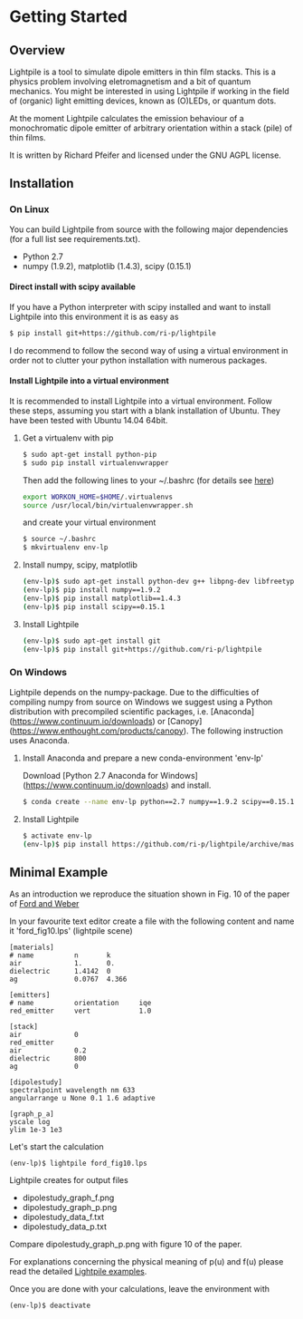 Getting Started
===============

Overview
--------

Lightpile is a tool to simulate dipole emitters in thin film stacks.
This is a physics problem involving eletromagnetism and a bit of quantum
mechanics. You might be interested in using Lightpile if working in the field
of (organic) light emitting devices, known as (O)LEDs, or quantum dots.

At the moment Lightpile calculates the emission behaviour of a monochromatic
dipole emitter of arbitrary orientation within a stack (pile) of thin films.

It is written by Richard Pfeifer and licensed under the GNU AGPL license.

Installation
------------

### On Linux
You can build Lightpile from source with the following major dependencies (for
a full list see requirements.txt).
- Python 2.7
- numpy (1.9.2), matplotlib (1.4.3), scipy (0.15.1)


#### Direct install with scipy available

If you have a Python interpreter with scipy installed and want to install
Lightpile into this environment it is as easy as

```bash
$ pip install git+https://github.com/ri-p/lightpile
```
I do recommend to follow the second way of using a virtual environment in
order not to clutter your python installation with numerous packages.

#### Install Lightpile into a virtual environment

It is recommended to install Lightpile into a virtual environment. Follow these
steps, assuming you start with a blank installation of Ubuntu. They have been
tested with Ubuntu 14.04 64bit.

1. Get a virtualenv with pip

    ```bash
    $ sudo apt-get install python-pip
    $ sudo pip install virtualenvwrapper
    ```
    Then add the following lines to your ~/.bashrc (for details see [here](https://virtualenvwrapper.readthedocks.org/en/laest/install.html))

    ```bash
    export WORKON_HOME=$HOME/.virtualenvs
    source /usr/local/bin/virtualenvwrapper.sh
    ```
    and create your virtual environment

    ```bash
    $ source ~/.bashrc
    $ mkvirtualenv env-lp
    ```

2. Install numpy, scipy, matplotlib

    ```bash
    (env-lp)$ sudo apt-get install python-dev g++ libpng-dev libfreetype6-dev libjpeg8-dev liblapack-dev gfortran
    (env-lp)$ pip install numpy==1.9.2
    (env-lp)$ pip install matplotlib==1.4.3
    (env-lp)$ pip install scipy==0.15.1
    ```

3. Install Lightpile

    ```bash
    (env-lp)$ sudo apt-get install git
    (env-lp)$ pip install git+https://github.com/ri-p/lightpile
    ```

### On Windows
Lightpile depends on the numpy-package. Due to the difficulties of compiling numpy from source on Windows we suggest using a Python distribution with precompiled scientific packages, i.e. [Anaconda] (https://www.continuum.io/downloads) or [Canopy] (https://www.enthought.com/products/canopy). The following instruction uses Anaconda.

1. Install Anaconda and prepare a new conda-environment 'env-lp'

	Download [Python 2.7 Anaconda for Windows] (https://www.continuum.io/downloads) and install.

	```bash
	$ conda create --name env-lp python==2.7 numpy==1.9.2 scipy==0.15.1 matplotlib==1.4.3
	```

2. Install Lightpile

	```bash
	$ activate env-lp
	(env-lp)$ pip install https://github.com/ri-p/lightpile/archive/master.zip
	```


Minimal Example
---------------

As an introduction we reproduce the situation shown in Fig. 10 of the paper of
[Ford and Weber](http://deepblue.lib.umich.edu/bitstream/handle/2027.42/24649/0000062.pdf)

In your favourite text editor create a file with the following content and name
it 'ford_fig10.lps' (lightpile scene)
```
[materials]
# name          n       k
air             1.      0.
dielectric      1.4142  0
ag              0.0767  4.366

[emitters]
# name          orientation     iqe
red_emitter     vert            1.0

[stack]
air             0
red_emitter
air             0.2
dielectric      800
ag              0

[dipolestudy]
spectralpoint wavelength nm 633
angularrange u None 0.1 1.6 adaptive

[graph_p_a]
yscale log
ylim 1e-3 1e3
```

Let's start the calculation
```
(env-lp)$ lightpile ford_fig10.lps
```

Lightpile creates for output files
* dipolestudy_graph_f.png
* dipolestudy_graph_p.png
* dipolestudy_data_f.txt
* dipolestudy_data_p.txt

Compare dipolestudy_graph_p.png with figure 10 of the paper.

For explanations concerning the physical meaning of p(u) and f(u) please read
the detailed [Lightpile examples](https://ri-p.github.io/Lightpile/examples.html).

Once you are done with your calculations, leave the environment with
```
(env-lp)$ deactivate
```
